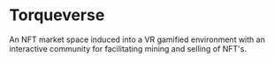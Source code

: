 # Torqueverse
An NFT market space induced into a VR gamified environment with an interactive community for facilitating mining and selling of NFT's.
